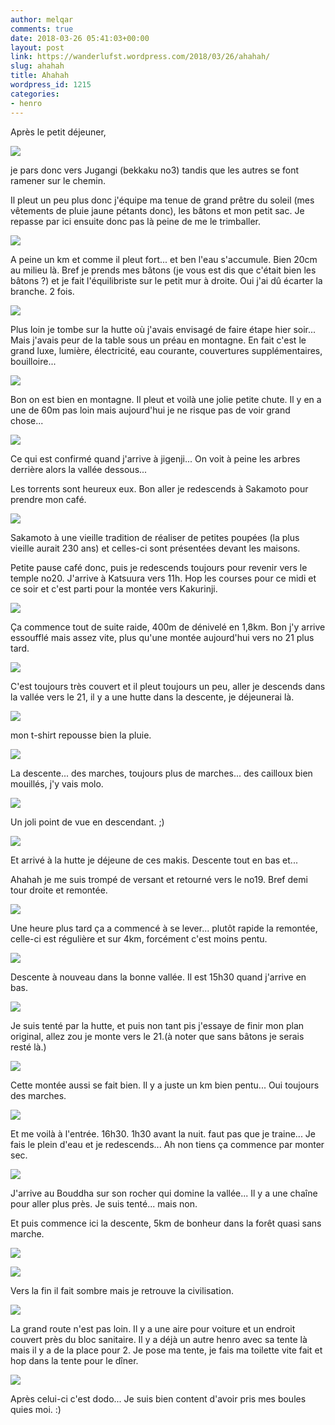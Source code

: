 ```yaml
---
author: melqar
comments: true
date: 2018-03-26 05:41:03+00:00
layout: post
link: https://wanderlufst.wordpress.com/2018/03/26/ahahah/
slug: ahahah
title: Ahahah
wordpress_id: 1215
categories:
- henro
---
```


Après le petit déjeuner,  
  
![](https://wanderlufst.files.wordpress.com/2018/03/img_20180321_063610-618881629.jpg)  
  
je pars donc vers Jugangi (bekkaku no3) tandis que les autres se font ramener sur le chemin.  
  
Il pleut un peu plus donc j'équipe ma tenue de grand prêtre du soleil (mes vêtements de pluie jaune pétants donc), les bâtons et mon petit sac. Je repasse par ici ensuite donc pas là peine de me le trimballer.  
  
![](https://wanderlufst.files.wordpress.com/2018/03/img_20180321_0732201433947490.jpg)  
  
A peine un km et comme il pleut fort... et ben l'eau s'accumule. Bien 20cm au milieu là. Bref je prends mes bâtons (je vous est dis que c'était bien les bâtons ?) et je fait l'équilibriste sur le petit mur à droite. Oui j'ai dû écarter la branche. 2 fois.  
  
![](https://wanderlufst.files.wordpress.com/2018/03/img_20180321_075702-340886631.jpg)  
  
Plus loin je tombe sur la hutte où j'avais envisagé de faire étape hier soir... Mais j'avais peur de la table sous un préau en montagne. En fait c'est le grand luxe, lumière, électricité, eau courante, couvertures supplémentaires, bouilloire...  
  
![](https://wanderlufst.files.wordpress.com/2018/03/img_20180321_080430-307124022.jpg)  
  
Bon on est bien en montagne. Il pleut et voilà une jolie petite chute. Il y en a une de 60m pas loin mais aujourd'hui je ne risque pas de voir grand chose...  
  
![](https://wanderlufst.files.wordpress.com/2018/03/img_20180321_083207-1978371422.jpg)  
  
Ce qui est confirmé quand j'arrive à jigenji... On voit à peine les arbres derrière alors la vallée dessous...  
  
Les torrents sont heureux eux. Bon aller je redescends à Sakamoto pour prendre mon café.  
  
![](https://wanderlufst.files.wordpress.com/2018/03/img_20180321_092506-514233478.jpg)  
  
Sakamoto à une vieille tradition de réaliser de petites poupées (la plus vieille aurait 230 ans) et celles-ci sont présentées devant les maisons.  
  
Petite pause café donc, puis je redescends toujours pour revenir vers le temple no20. J'arrive à Katsuura vers 11h. Hop les courses pour ce midi et ce soir et c'est parti pour la montée vers Kakurinji.  
  
![](https://wanderlufst.files.wordpress.com/2018/03/img_20180321_112836-981675876.jpg)  
  
Ça commence tout de suite raide, 400m de dénivelé en 1,8km. Bon j'y arrive essoufflé mais assez vite, plus qu'une montée aujourd'hui vers no 21 plus tard.  
  
![](https://wanderlufst.files.wordpress.com/2018/03/img_20180321_1216021573739394.jpg)  
  
C'est toujours très couvert et il pleut toujours un peu, aller je descends dans la vallée vers le 21, il y a une hutte dans la descente, je déjeunerai là.  
  
![](https://wanderlufst.files.wordpress.com/2018/03/img_20180321_1234311583522730.jpg)  
  
mon t-shirt repousse bien la pluie.  
  
![](https://wanderlufst.files.wordpress.com/2018/03/img_20180321_1435592043779797.jpg)  
  
La descente... des marches, toujours plus de marches... des cailloux bien mouillés, j'y vais molo.  
  
![](https://wanderlufst.files.wordpress.com/2018/03/img_20180321_124205-242505379.jpg)  
  
Un joli point de vue en descendant. ;)  
  
![](https://wanderlufst.files.wordpress.com/2018/03/img_20180321_130930-1113339859.jpg)  
  
Et arrivé à la hutte je déjeune de ces makis. Descente tout en bas et...  
  
Ahahah je me suis trompé de versant et retourné vers le no19. Bref demi tour droite et remontée.  
  
![](https://wanderlufst.files.wordpress.com/2018/03/img_20180321_141734-989485249.jpg)  
  
Une heure plus tard ça a commencé à se lever... plutôt rapide la remontée, celle-ci est régulière et sur 4km, forcément c'est moins pentu.  
  
![](https://wanderlufst.files.wordpress.com/2018/03/img_20180321_144602-1959061516.jpg)  
  
Descente à nouveau dans la bonne vallée. Il est 15h30 quand j'arrive en bas.  
  
![](https://wanderlufst.files.wordpress.com/2018/03/img_20180321_151819_01-53230288.jpg)  
  
Je suis tenté par la hutte, et puis non tant pis j'essaye de finir mon plan original, allez zou je monte vers le 21.(à noter que sans bâtons je serais resté là.)  
  
![](https://wanderlufst.files.wordpress.com/2018/03/img_20180321_161223690793171.jpg)  
  
Cette montée aussi se fait bien. Il y a juste un km bien pentu... Oui toujours des marches.  
  
![](https://wanderlufst.files.wordpress.com/2018/03/img_20180321_162027819193173.jpg)  
  
Et me voilà à l'entrée. 16h30. 1h30 avant la nuit. faut pas que je traine... Je fais le plein d'eau et je redescends... Ah non tiens ça commence par monter sec.  
  
![](https://wanderlufst.files.wordpress.com/2018/03/img_20180321_164920-390459662.jpg)  
  
J'arrive au Bouddha sur son rocher qui domine la vallée... Il y a une chaîne pour aller plus près. Je suis tenté... mais non.  
  
Et puis commence ici la descente, 5km de bonheur dans la forêt quasi sans marche.  
  
![](https://wanderlufst.files.wordpress.com/2018/03/img_20180321_165649-1265703008.jpg)  
  
![](https://wanderlufst.files.wordpress.com/2018/03/img_20180321_17405078224915.jpg)  
  
Vers la fin il fait sombre mais je retrouve la civilisation.  
  
![](https://wanderlufst.files.wordpress.com/2018/03/img_20180321_174906-198761479.jpg)  
  
La grand route n'est pas loin. Il y a une aire pour voiture et un endroit couvert près du bloc sanitaire. Il y a déjà un autre henro avec sa tente là mais il y a de la place pour 2. Je pose ma tente, je fais ma toilette vite fait et hop dans la tente pour le dîner.  
  
![](https://wanderlufst.files.wordpress.com/2018/03/img_20180321_190045360129791.jpg)  
  
Après celui-ci c'est dodo... Je suis bien content d'avoir pris mes boules quies moi. :)
